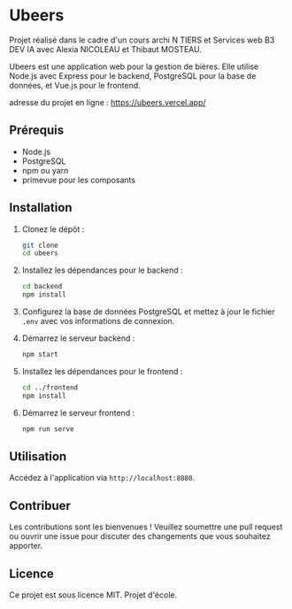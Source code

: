 # Ubeers

Projet réalisé dans le cadre d'un cours archi N TIERS et Services web B3 DEV IA avec Alexia NICOLEAU et Thibaut MOSTEAU.

Ubeers est une application web pour la gestion de bières. Elle utilise Node.js avec Express pour le backend, PostgreSQL pour la base de données, et Vue.js pour le frontend.

adresse du projet en ligne : https://ubeers.vercel.app/

## Prérequis

- Node.js
- PostgreSQL
- npm ou yarn
- primevue pour les composants

## Installation

1. Clonez le dépôt :
    ```bash
    git clone
    cd ubeers
    ```

2. Installez les dépendances pour le backend :
    ```bash
    cd backend
    npm install
    ```

3. Configurez la base de données PostgreSQL et mettez à jour le fichier `.env` avec vos informations de connexion.

4. Démarrez le serveur backend :
    ```bash
    npm start
    ```

5. Installez les dépendances pour le frontend :
    ```bash
    cd ../frontend
    npm install
    ```

6. Démarrez le serveur frontend :
    ```bash
    npm run serve
    ```

## Utilisation

Accédez à l'application via `http://localhost:8080`.

## Contribuer

Les contributions sont les bienvenues ! Veuillez soumettre une pull request ou ouvrir une issue pour discuter des changements que vous souhaitez apporter.

## Licence

Ce projet est sous licence MIT. Projet d'école.
